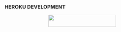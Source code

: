 


### HEROKU DEVELOPMENT 
<p align="center"><a href="https://dashboard.heroku.com/new?template=https://github.com/koreansmu/billaGuardianLV"> <img src="https://img.shields.io/badge/Deploy%20On%20Heroku-black?style=for-the-badge&logo=heroku" width="220" height="38.45"/></a></p>


